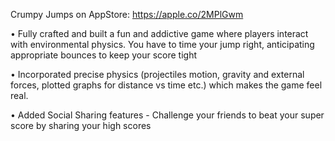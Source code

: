 Crumpy Jumps on AppStore: https://apple.co/2MPlGwm

•	Fully crafted and built a fun and addictive game where players interact with environmental physics. You have to time your jump right, anticipating appropriate bounces to keep your score tight

•	Incorporated precise physics (projectiles motion, gravity and external forces, plotted graphs for distance vs time etc.) which makes the game feel real.

•	Added Social Sharing features - Challenge your friends to beat your super score by sharing your high scores

